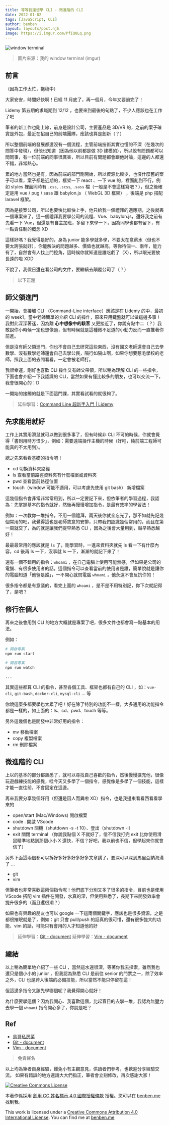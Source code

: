 ```yaml
---
title: 等等我還想學 CLI - 微進階的 CLI
date: 2022-01-02
tags: [JavaScript, CLI]
author: benben
layout: layouts/post.njk
image: https://i.imgur.com/PfIQ0Lq.png
---
```


<!-- summary -->
<!-- 師父領進門，修行在個人，你的 CLI 是否還有在修行？ -->
<!-- summary -->

![window terminal](https://i.imgur.com/PfIQ0Lq.png)

> 圖片來源：我的 window terminal (imgur)

## 前言

（因為工作太忙，拖稿中）

大家安安，時間好快啊！已經 11 月底了，再一個月，今年又要過完了！

Lidemy 第五期的求職期到 12/12 ，也要來到最後的句點了，不少人應該也在工作了吧

筆者的新工作也剛上線，前身是設計公司，主要產品是 3D/VR 的，之前的案子確實是外包，最近在招自己的前端團隊，應該也算是創新（？）

所以整個前端的發展都還沒有一個流程，主管前端技術其實也懂的不深（在幾次的問答中發現），但他也知道（因為他以前都是做 3D 建模的），所以說有問題都可以問同事，有一位前端的同事很厲害，所以目前有問題都會跟他討論，這邊的人都還不錯，非常熱心。

累的地方當然也是有，因為前端的部門剛開始，所以資源比較少，也沒什麼舊的案子可以看，案子都是近期的，框架一下 react 、一下 vue 的，裡面亂到不行，例如 styles 裡面同時有 `.css`, `.scss`, `.sass` 檔（一般是不會這樣寫吧？），但之後確定是用 vue / pug / sass 跟 babylon.js （ WebGL 3D 框架） ，後端是 php 搭配 laravel 框架。

因為是接案公司，所以也要快比較快上手，他只給我一個禮拜的適應期，之後就丟一個專案來了，這一個禮拜我要學公司的流程、Vue、babylon.js，還好我之前有先看一下 Vue，但還是有自主加班，多留下來學一下，因為同學也都有留下，有一點責任制的概念 XD

這樣好嗎？我覺得是好的，身為 junior 能多學就多學，不要太在意薪水（但也不要太誇張就好），你能解決的問題越多、價值也就越高，等你待個一、兩年，能力有了，自然會有人找上門挖角，這時候你就知道是誰吃虧了（X），所以眼光要放長遠的啦 XDD

不說了，我假日還在看公司的文件，要繼續去顛覆公司了（？）

> 以下正題

## 師父領進門

一開始，會接觸 CLI （Command-Line interface）應該是在 Lidemy 的中，最初的 week1，當中老師簡單的介紹 CLI 的操作，原來只用鍵盤就可以做這邊多事！我對此深深著迷，因為離 **心中想像中的駭客** 又更接近了，你說有點中二（？）我敢說你小時候一定也想像過，但有時候就是這種微不足道的小動力反而一直推著你前進。

但是沒有師父領進門，你也不會自己去研究這些東西，沒有國文老師還會自己去學數學、沒有數學老師還會自己去學公民，隔行如隔山啊，如果你想要惹毛學校的老師，照我上面的去問看看，一定會被老師打。

我很幸運，剛好也喜歡 CLI 操作又有師父帶領，所以稍為理解 CLI 的一些指令，下面也會介紹一下我認識的 CLI，當然如果有懂比較多的朋友，也可以交流一下，我會很開心的：D

一開始的接觸的就是下面這門課，其實看試看的就很夠了。

> 延伸學習：[Command Line 超新手入門 | Lidemy](https://www.lidemy.com/p/cmd101-command-line)

## 先求能用就好

工作上其實用滑鼠就可以做到很多事了，但有時候非 CLI 不可的時候，你就會覺得「書到用時方恨少」，例如：需要遠端操作主機的時候（好吧，純前端工程師可能真的不太用到）。

總之先來看看基礎的指令吧！

- cd
  切換資料夾路徑
- ls
  查看當前路徑資料夾有什麼檔案或資料夾
- pwd
  查看當前路徑位置
- touch（window 可能不適用，可以考慮先使用 git bash）
  新增檔案

這幾個指令會非常非常常用到，所以一定要記下來，但依筆者的學習過程，我認為：先掌握基本的指令就好，然後再慢慢增加指令，是最有效率的學習法！

例如：一次教你一堆指令，不用一個禮拜，兩天後你就全忘光了，那不如就先記幾個常用的吧，我覺得這也是老師故意的安排，只帶我們認識幾個常用的，而且在第一周就交了，為的就是讓我們提早熱悉 CLI ，因為之後會大量用到，越早熱悉越好！

最最最常用的應該就是 `ls` 了，剛學習時，一進來資料夾就先 ls 看一下有什麼內容，cd 後再 ls 一下，沒事就 ls 一下，漸漸的就記下來了！

還有一個不錯用的指令：`whoami` ，在自己電腦上使用可能無感，但如果是公司的電腦、有很多使用者的話，這個指令可以查看當前的使用者是誰，簡單說就是讓你的電腦知道「他爸是誰」，一不開心就問電腦 `whoami` ，他永遠不會反抗你的！

很多指令都是有意議的，看完上面的 `whoami` ，是不是不用特別記，你下次就記得了，是吧？

## 修行在個人

再來之後會用到 CLI 的地方大概就是專案了吧，很多文件也都會寫一點基本的用法。

例如：

```bash
# 開啟專案
npm run start

# 開發專案
npm run watch

...
```

其實這些都算 CLI 的指令，甚至各個工具、框架也都有自己的 CLI ，如：`vue-cli`, `git-bash`, `docker-cli`, `mysql-cli` ... 等

你說這麼多都要學也太累了吧！好在除了特別的功能不一樣，大多通用的功能指令都是一樣的，如上面的：ls、cd、pwd、touch 等等。

另外這幾個也是開發中非常好用的指令：

- mv
  移動檔案
- copy
  複製檔案
- rm
  刪除檔案

## 微進階的 CLI

上以的基本的部分都熟悉了，就可以尋找自己喜歡的指令，然後慢慢擴充他，很像玩遊戲練技能的感覺，哇今天又多學了一個指令，感覺像是多學了一個技能，這樣才能一直往前，不會固定在這邊。

再來我要分享幾個好用（但還是因人而異啦 XD）指令，也是我邊東看看西看看學來的

- open/start (Mac/Windows)
  開啟檔案
- code .
  開啟 VScode
- shutdown
  關機（shutdown -s -t 10）、登出（shutdown -l）
- exit
  關閉 terminal （你說我點個 X 不就好了，信不信我打完 exit 比你使用滑鼠精準地點到那個小小 X 還快，不信？好吧，我以前也不信，但學起來你就會信了）

另外下面這兩個都可以拆好多好多好多好多文章講了，要深可以深到馬里亞納海溝了 ...

- git
- vim

但筆者也非常喜歡這兩個指令呢！他們底下分別又多了很多的指令，目前也是使用 VScode 搭配 vim 插件在開發，水真的深，但使用熟悉了，長期下來開發效率會提升很多的（而且還很潮？）

如果也有興趣的朋友也可以 google 一下這兩個關鍵字，應該也是很多資源，之是都很摧眠就是了，例如：git 只會 pull/push 的話真的很可惜，還有很多強大的功能、vim 的話，可能只有會用的人才知道他的好

> 延伸學習：[Git - document](https://git-scm.com/doc)
> 延伸學習：[Vim - document](https://www.vim.org/docs.php)

## 總結

以上稍為簡單地介紹了一些 CLI ，當然這水還很深，等著你我去探索，雖然我也還只是個小小的 junior ，但我認為熟悉 CLI 是前往 senior 的門票之一，除了效率之外，CLI 也是跨入後端的必備技能，所以當然不能只停留在這！

但這邊多指令又該先學哪個呢？我覺得開心就好！

為什麼要學這個？因為我開心、我喜歡這個，比起盲目的去學一堆，我認為無壓力去學一個 `whoami` 指令開心多了，你說是吧？

## Ref

- [鳥哥私房菜](http://linux.vbird.org/)
- [Git - document](https://git-scm.com/doc)
- [Vim - document](https://www.vim.org/docs.php)

> 免責聲名

以上均為筆者自身經驗，難免小有主觀意見，供讀者們參考，也歡迎分享經驗交流。
如果有錯誤的地方還請大大們指正，筆者會立刻修改，再次感謝大家！

[![Creative Commons License](https://i.creativecommons.org/l/by/4.0/88x31.png)](https://creativecommons.org/licenses/by/4.0/)

本著作係採用 [創用 CC 姓名標示 4.0 國際授權條款](https://creativecommons.org/licenses/by/4.0/) 授權。您可以在 [benben.me](https://benben.me) 找到我。

This work is licensed under a [Creative Commons Attribution 4.0 International License](https://creativecommons.org/licenses/by/4.0/). You can find me at [benben.me](https://benben.me)
